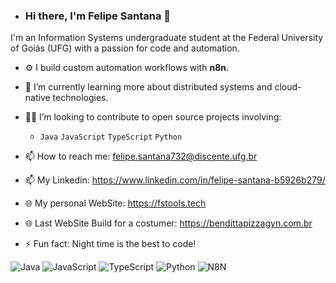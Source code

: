 
- ### Hi there, I'm Felipe Santana 👋

I'm an Information Systems undergraduate student at the Federal University of Goiás (UFG) with a passion for code and automation.

- ⚙️ I build custom automation workflows with **n8n**.
- 🌱 I’m currently learning more about distributed systems and cloud-native technologies.
- 👨‍💻 I’m looking to contribute to open source projects involving:
  - `Java` `JavaScript` `TypeScript` `Python`
- 📫 How to reach me: felipe.santana732@discente.ufg.br
- 📫 My Linkedin: https://www.linkedin.com/in/felipe-santana-b5926b279/

- 🌐 My personal WebSite: https://fstools.tech
- 🌐 Last WebSite Build for a costumer: https://bendittapizzagyn.com.br

- ⚡ Fun fact: Night time is the best to code!

![Java](https://img.shields.io/badge/Java-ED8B00?style=for-the-badge&logo=openjdk&logoColor=white)
![JavaScript](https://img.shields.io/badge/JavaScript-F7DF1E?style=for-the-badge&logo=javascript&logoColor=black)
![TypeScript](https://img.shields.io/badge/TypeScript-007ACC?style=for-the-badge&logo=typescript&logoColor=white)
![Python](https://img.shields.io/badge/Python-3776AB?style=for-the-badge&logo=python&logoColor=white)
![N8N](https://img.shields.io/badge/n8n-12B57F?style=for-the-badge&logo=n8n&logoColor=white)

<!---
felipeasantana732/felipeasantana732 is a ✨ special ✨ repository because its `README.md` (this file) appears on your GitHub profile.
You can click the Preview link to take a look at your changes.
--->
